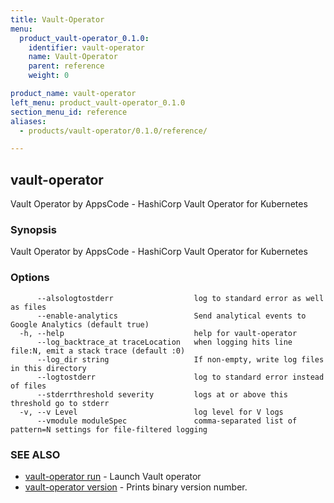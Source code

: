 ```yaml
---
title: Vault-Operator
menu:
  product_vault-operator_0.1.0:
    identifier: vault-operator
    name: Vault-Operator
    parent: reference
    weight: 0

product_name: vault-operator
left_menu: product_vault-operator_0.1.0
section_menu_id: reference
aliases:
  - products/vault-operator/0.1.0/reference/

---
```

## vault-operator

Vault Operator by AppsCode - HashiCorp Vault Operator for Kubernetes

### Synopsis

Vault Operator by AppsCode - HashiCorp Vault Operator for Kubernetes

### Options

```
      --alsologtostderr                  log to standard error as well as files
      --enable-analytics                 Send analytical events to Google Analytics (default true)
  -h, --help                             help for vault-operator
      --log_backtrace_at traceLocation   when logging hits line file:N, emit a stack trace (default :0)
      --log_dir string                   If non-empty, write log files in this directory
      --logtostderr                      log to standard error instead of files
      --stderrthreshold severity         logs at or above this threshold go to stderr
  -v, --v Level                          log level for V logs
      --vmodule moduleSpec               comma-separated list of pattern=N settings for file-filtered logging
```

### SEE ALSO

* [vault-operator run](/docs/reference/vault-operator_run.md)	 - Launch Vault operator
* [vault-operator version](/docs/reference/vault-operator_version.md)	 - Prints binary version number.

